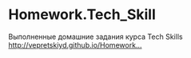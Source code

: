 # Homework.Tech_Skill
Выполненные домашние задания курса Tech Skills http://vepretskiyd.github.io/Homework…

